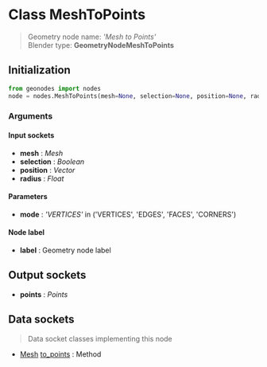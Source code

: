 
# Class MeshToPoints

> Geometry node name: _'Mesh to Points'_<br>Blender type:  **GeometryNodeMeshToPoints**

## Initialization


```python
from geonodes import nodes
node = nodes.MeshToPoints(mesh=None, selection=None, position=None, radius=None, mode='VERTICES', label=None)
```


### Arguments


#### Input sockets



- **mesh** : _Mesh_
- **selection** : _Boolean_
- **position** : _Vector_
- **radius** : _Float_



#### Parameters



- **mode** : _'VERTICES'_ in ('VERTICES', 'EDGES', 'FACES', 'CORNERS')



#### Node label



- **label** : Geometry node label



## Output sockets



- **points** : _Points_



## Data sockets

> Data socket classes implementing this node


- [Mesh](../sockets/Mesh.md) [to_points](../sockets/Mesh.md#to_points) : Method


